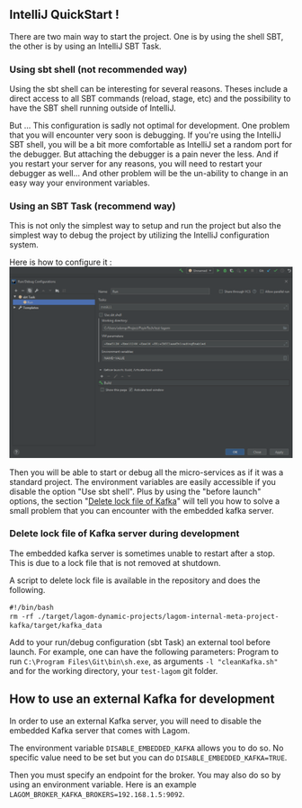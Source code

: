 ## IntelliJ QuickStart !

There are two main way to start the project.
One is by using the shell SBT, the other is by using an IntelliJ SBT Task.

### Using sbt shell (not recommended way)
Using the sbt shell can be interesting for several reasons.
Theses include a direct access to all SBT commands (reload, stage, etc) and the possibility to have the SBT shell running outside of IntelliJ.

But ... This configuration is sadly not optimal for development. One problem that you will encounter very soon is debugging.
If you're using the IntelliJ SBT shell, you will be a bit more comfortable as IntelliJ set a random port for the debugger.
But attaching the debugger is a pain never the less. And if you restart your server for any reasons, you will need to restart your debugger as well...
And other problem will be the un-ability to change in an easy way your environment variables.

### Using an SBT Task (recommend way)
This is not only the simplest way to setup and run the project but also the simplest way to debug the project by utilizing the IntelliJ configuration system.

Here is how to configure it :
![Configuration](.readme/IntelliJ-config.png)

Then you will be able to start or debug all the micro-services as if it was a standard project.
The environment variables are easily accessible if you disable the option "Use sbt shell". 
Plus by using the "before launch" options, the section "[Delete lock file of Kafka](#delete-lock-file-of-kafka-server-during-development)"
will tell you how to solve a small problem that you can encounter with the embedded kafka server.


### Delete lock file of Kafka server during development
The embedded kafka server is sometimes unable to restart after a stop.
This is due to a lock file that is not removed at shutdown.

A script to delete lock file is available in the repository and does the following.

```
#!/bin/bash
rm -rf ./target/lagom-dynamic-projects/lagom-internal-meta-project-kafka/target/kafka_data
```

Add to your run/debug configuration (sbt Task) an external tool before launch.
For example, one can have the following parameters: Program to run `C:\Program Files\Git\bin\sh.exe`,
as arguments `-l "cleanKafka.sh"` and for the working directory, your `test-lagom` git folder.


## How to use an external Kafka for development
In order to use an external Kafka server, you will need to disable the embedded Kafka server that comes with Lagom.

The environment variable `DISABLE_EMBEDDED_KAFKA` allows you to do so.
No specific value need to be set but you can do `DISABLE_EMBEDDED_KAFKA=TRUE`.

Then you must specify an endpoint for the broker. You may also do so by using an environment variable.
Here is an example `LAGOM_BROKER_KAFKA_BROKERS=192.168.1.5:9092`.

